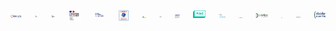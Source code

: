 <div class="columns is-multiline is-mobile is-8 is-vcentered is-centered">
  <div class="column is-2 has-text-centered">
    <a class=""
      href="https://www.opendatafrance.net/"
      target="_blank">
      <img
        src="https://raw.githubusercontent.com/multi-coop/multi-site-contents/add-clients-logos/images/clients/odf-logo.svg"
        alt="OPEN DATA FRANCE"
      />
    </a>
  </div>
  <div class="column is-2 has-text-centered">
    <a class=""
      href="https://www.numerique.gouv.fr/dinum/"
      target="_blank">
      <img
        src="https://raw.githubusercontent.com/multi-coop/multi-site-contents/add-clients-logos/images/clients/dinum-logo.png"
        alt="DINUM"
      />
    </a>
  </div>
  <div class="column is-2 has-text-centered">
    <a class=""
      href="https://www.ecologie.gouv.fr/"
      target="_blank">
      <img
        src="https://raw.githubusercontent.com/multi-coop/multi-site-contents/add-clients-logos/images/clients/mte-logo.png"
        alt="MINISTERE DE LA TRANSITION ECOLOGIQUE"
      />
    </a>
  </div>
  <div class="column is-2 has-text-centered">
    <a class=""
      href="https://mer.gouv.fr/"
      target="_blank">
      <img
        src="https://raw.githubusercontent.com/multi-coop/multi-site-contents/add-clients-logos/images/clients/min-mer-logo.png"
        alt="MINISTERE DE LA MER"
      />
    </a>
  </div>
  <div class="column is-2 has-text-centered">
    <a class=""
      href="https://agence-cohesion-territoires.gouv.fr/"
      target="_blank">
      <img
        src="https://raw.githubusercontent.com/multi-coop/multi-site-contents/add-clients-logos/images/clients/anct-logo.png"
        alt="ANCT"
      />
    </a>
  </div>
  <div class="column is-2 has-text-centered">
    <a class=""
      href="https://www.ademe.fr"
      target="_blank">
      <img
        src="https://raw.githubusercontent.com/multi-coop/multi-site-contents/add-clients-logos/images/clients/ademe-logo.png"
        alt="ADEME"
      />
    </a>
  </div>
  <div class="column is-2 has-text-centered">
    <a class=""
      href="https://lafabriquedesmobilites.fr/"
      target="_blank">
      <img
        src="https://raw.githubusercontent.com/multi-coop/multi-site-contents/add-clients-logos/images/clients/fabmob-logo.png"
        alt="FABMOB"
      />
    </a>
  </div>
  <div class="column is-2 has-text-centered">
    <a class=""
      href="https://lamednum.coop/"
      target="_blank">
      <img
        src="https://raw.githubusercontent.com/multi-coop/multi-site-contents/add-clients-logos/images/clients/mednum-logo.jpg"
        alt="MEDNUM"
      />
    </a>
  </div>
  <div class="column is-2 has-text-centered">
    <a class=""
      href="https://www.mednum-bfc.fr/"
      target="_blank">
      <img
        src="https://raw.githubusercontent.com/multi-coop/multi-site-contents/add-clients-logos/images/clients/mednum-bfc-logo.png"
        alt="MEDNUM BFC"
      />
    </a>
  </div>
  <div class="column is-2 has-text-centered">
    <a class=""
      href="https://www.pingbase.net/"
      target="_blank">
      <img
        src="https://raw.githubusercontent.com/multi-coop/multi-site-contents/add-clients-logos/images/clients/ping-logo.png"
        alt="PING"
      />
    </a>
  </div>
  <div class="column is-2 has-text-centered">
    <a class=""
      href="https://conumm.fr/"
      target="_blank">
      <img
        src="https://raw.githubusercontent.com/multi-coop/multi-site-contents/add-clients-logos/images/clients/conumm-logo.png"
        alt="CONUMM"
      />
    </a>
  </div>
  <div class="column is-2 has-text-centered">
    <a class=""
      href="https://rhinocc.fr/"
      target="_blank">
      <img
        src="https://raw.githubusercontent.com/multi-coop/multi-site-contents/add-clients-logos/images/clients/rhinocc-logo.jpg"
        alt="RHINOCC"
      />
    </a>
  </div>
  <div class="column is-2 has-text-centered">
    <a class=""
      href="https://www.doubs.fr"
      target="_blank">
      <img
        src="https://raw.githubusercontent.com/multi-coop/multi-site-contents/add-clients-logos/images/clients/dept-doubs-logo.jpg"
        alt="DEPARTEMENT DU DOUBS"
      />
    </a>
  </div>
  <div class="column is-2 has-text-centered">
    <a class=""
      href="https://www.epa-senart.fr/"
      target="_blank">
      <img
        src="https://raw.githubusercontent.com/multi-coop/multi-site-contents/add-clients-logos/images/clients/epa-senart-logo.png"
        alt="EPA SENART"
      />
    </a>
  </div>
  <div class="column is-2 has-text-centered">
    <a class=""
      href="https://carto.francilin.fr/"
      target="_blank">
      <img
        src="https://raw.githubusercontent.com/multi-coop/multi-site-contents/add-clients-logos/images/clients/francilin-logo.jpg"
        alt="FRANCILIN"
      />
    </a>
  </div>
  <div class="column is-2 has-text-centered">
    <a class=""
      href="https://www.deciderensemble.com"
      target="_blank">
      <img
        src="https://raw.githubusercontent.com/multi-coop/multi-site-contents/add-clients-logos/images/clients/decider-ensemble-logo.jpg"
        alt="DECIDER ENSEMBLE"
      />
    </a>
  </div>
</div>
 